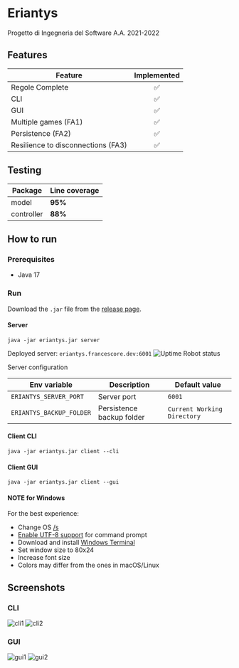 # Eriantys

Progetto di Ingegneria del Software A.A. 2021-2022

## Features

| Feature                            | Implemented  |
|------------------------------------|:------------:|
| Regole Complete                    |      ✅       |
| CLI                                |      ✅       |
| GUI                                |      ✅       |
| Multiple games (FA1)               |      ✅       |
| Persistence (FA2)                  |      ✅       |
| Resilience to disconnections (FA3) |      ✅       |

## Testing

| Package    | Line coverage |
|------------|---------------|
| model      | **95%**       |
| controller | **88%**       |

## How to run

### Prerequisites
- Java 17

### Run
Download the ```.jar``` file from the [release page](https://github.com/francesco-re-1107/ing-sw-2022-re-scopacasa-zappa/releases).

#### Server
```
java -jar eriantys.jar server
```

Deployed server: ```eriantys.francescore.dev:6001``` ![Uptime Robot status](https://img.shields.io/uptimerobot/status/m792016027-a3a6d8ca3c90667d373c5137)

Server configuration

| Env variable                 | Description               | Default value                   |
|------------------------------|---------------------------|---------------------------------|
| ```ERIANTYS_SERVER_PORT```   | Server port               | ```6001```                      |
| ```ERIANTYS_BACKUP_FOLDER``` | Persistence backup folder | ```Current Working Directory``` |

#### Client CLI
```
java -jar eriantys.jar client --cli
```

#### Client GUI
```
java -jar eriantys.jar client --gui
```

#### NOTE for Windows
For the best experience:
- Change OS [/s](https://www.urbandictionary.com/define.php?term=%2FS)
- [Enable UTF-8 support](https://stackoverflow.com/a/57134096) for command prompt
- Download and install [Windows Terminal](https://apps.microsoft.com/store/detail/windows-terminal/9N0DX20HK701)
- Set window size to 80x24
- Increase font size
- Colors may differ from the ones in macOS/Linux

## Screenshots

### CLI
![cli1](https://i.imgur.com/MUGCGzI.png)
![cli2](https://i.imgur.com/Wrhd1wp.png)

### GUI
![gui1](https://i.imgur.com/wfoYgga.png)
![gui2](https://i.imgur.com/cxGxkpy.png)
